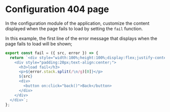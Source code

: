 <template is="exm-article">
<a href="../../publics/examples/set404/demo.html" preview></a>
<a href="../../publics/examples/set404/app-config.mjs" main></a>
<a href="../../publics/examples/set404/page1.html"></a>
</template>

# Configuration 404 page

In the configuration module of the application, customize the content displayed when the page fails to load by setting the `fail` function.

In this example, the first line of the error message that displays when the page fails to load will be shown;

```javascript
export const fail = ({ src, error }) => {
  return `<div style="width:100%;height:100%;display:flex;justify-content:center;align-items:center;word-break:break-all;" data-testid="error-container">
    <div style="padding:20px;text-align:center;">
      <h3>load fail</h3>
      <p>${error.stack.split(/\n/g)[0]}</p>
      ${src}
      <div>
        <button on:click="back()">Back</button>
      </div>
    </div>
  </div>`;
};
```

